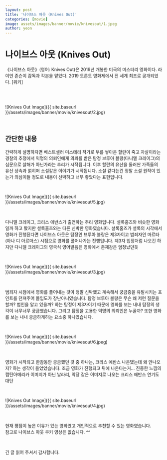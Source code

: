 ```yaml
---
layout: post
title: '나이브스 아웃 (Knives Out)'
categories: [movie]
image: assets/images/banner/movie/knivesout/1.jpeg
author: yeon
---
```


# 나이브스 아웃 (Knives Out)

《나이브스 아웃》(영어: Knives Out)은 2019년 개봉한 미국의 미스터리 영화이다. 라이언 존슨이 감독과 각본을 맡았다. 2019 토론토 영화제에서 전 세계 최초로 공개되었다. [위키]

<br><br>

![Knives Out Image]({{ site.baseurl }}/assets/images/banner/movie/knivesout/2.jpg)

<br>

## 간단한 내용

간략하게 설명하자면 베스트셀러 미스테리 작가로 부를 쌓아온 할란이 죽고 자살이라는 경찰의 추정에서 익명의 의뢰인에게 의뢰를 받은 탐정 브루아 블랑(다니엘 크레이그)의 심문으로 살해가 아닌가라는 추리가 시작됩니다. 이후 할란의 유산을 둘러싼 가족들의 유산 상속과 얽히며 소설같은 이야기가 시작됩니다. 소설 같다는건 정말 소설 원작이 있는가 의심이들 정도로 내용이 신박하고 너무 좋았다는 표현입니다. <br>

<br>

![Knives Out Image]({{ site.baseurl }}/assets/images/banner/movie/knivesout/5.jpg)

<br>

다니엘 크레이그, 크리스 에반스가 출연하는 추리 영화입니다. 셜록홈즈와 비슷한 영화일까 하고 봤지만 셜록홈즈와는 다른 신박한 영화였습니다. 셜록홈즈가 셜록의 시각에서 영화가 진행된다면 나이브스 아웃은 탐정인 브루아 블랑은 제3자이고 범죄자인 마르타(아나 디 아르마스) 시점으로 영화를 풀어나가는 진행입니다. 제3자 입장처럼 나오긴 하지만 다니엘 크레이그의 영국식 영어발음은 영화에서 존재감은 엄청났던듯 <br>

<br>

![Knives Out Image]({{ site.baseurl }}/assets/images/banner/movie/knivesout/3.jpg)

<br>

범죄자 시점에서 영화를 풀어내는 것이 정말 신박했고 계속해서 궁금증을 유발시키는 포인트를 던져주어 몰입도가 장난아니였습니다. 탐정 브루아 블랑은 무슨 왜 저런 질문을 할까? 범인을 알고 있을까? 하는 탐정이 제3자이기 때문에 영화를 보는 내내 탐정의 생각이 너무너무 궁금했습니다. 그리고 탐정을 고용한 익명의 의뢰인은 누굴까? 또한 영화를 보는 내내 궁금하게하는 요소중 하나였습니다. <br>

<br>

![Knives Out Image]({{ site.baseurl }}/assets/images/banner/movie/knivesout/6.jpeg)

<br>

영화가 시작되고 한참동안 궁금했던 것 중 하나는, 크리스 에반스 나온댔는데 왜 안나오지? 하는 생각이 들었었습니다. 조금 영화가 진행되고 뒤에 나온다는거... 진중한 느낌의 캡틴아메리카 이미지가 아닌 날라리, 악당 같은 이미지로 나오는 크리스 에반스 연기도 대단 <br>

<br>

![Knives Out Image]({{ site.baseurl }}/assets/images/banner/movie/knivesout/4.jpg)

<br>

현재 평점이 높은 이유가 있는 영화였고 개인적으로 추천할 수 있는 영화였습니다. <br>
참고로 나이브스 아웃 쿠키 영상은 없습니다. ^^ <br>

<br>

긴 글 읽어 주셔서 감사합니다.

<br><br><br>

